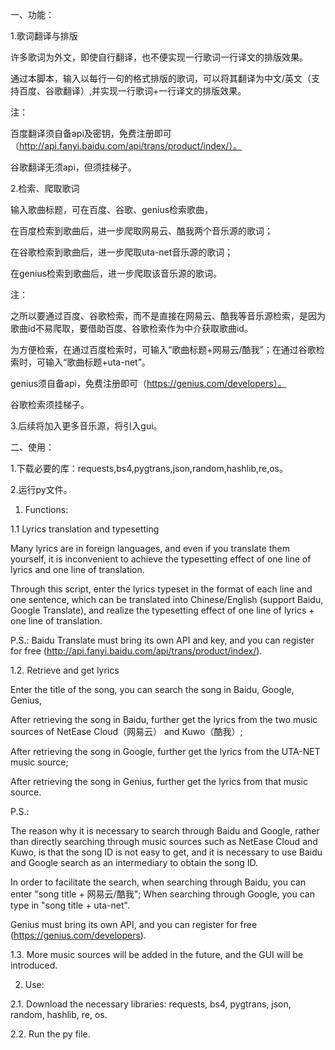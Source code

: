 一、功能：

1.歌词翻译与排版

许多歌词为外文，即使自行翻译，也不便实现一行歌词一行译文的排版效果。

通过本脚本，输入以每行一句的格式排版的歌词，可以将其翻译为中文/英文（支持百度、谷歌翻译）,并实现一行歌词+一行译文的排版效果。

注：

百度翻译须自备api及密钥，免费注册即可（http://api.fanyi.baidu.com/api/trans/product/index/）。

谷歌翻译无须api，但须挂梯子。

2.检索、爬取歌词

输入歌曲标题，可在百度、谷歌、genius检索歌曲，

在百度检索到歌曲后，进一步爬取网易云、酷我两个音乐源的歌词；

在谷歌检索到歌曲后，进一步爬取uta-net音乐源的歌词；

在genius检索到歌曲后，进一步爬取该音乐源的歌词。

注：

之所以要通过百度、谷歌检索，而不是直接在网易云、酷我等音乐源检索，是因为歌曲id不易爬取，要借助百度、谷歌检索作为中介获取歌曲id。

为方便检索，在通过百度检索时，可输入“歌曲标题+网易云/酷我”；在通过谷歌检索时，可输入“歌曲标题+uta-net”。

genius须自备api，免费注册即可（https://genius.com/developers）。

谷歌检索须挂梯子。

3.后续将加入更多音乐源，将引入gui。

二、使用：

1.下载必要的库：requests,bs4,pygtrans,json,random,hashlib,re,os。

2.运行py文件。



1. Functions:

1.1 Lyrics translation and typesetting

Many lyrics are in foreign languages, and even if you translate them yourself, it is inconvenient to achieve the typesetting effect of one line of lyrics and one line of translation.

Through this script, enter the lyrics typeset in the format of each line and one sentence, which can be translated into Chinese/English (support Baidu, Google Translate), and realize the typesetting effect of one line of lyrics + one line of translation.

P.S.:
Baidu Translate must bring its own API and key, and you can register for free (http://api.fanyi.baidu.com/api/trans/product/index/).

1.2. Retrieve and get lyrics

Enter the title of the song, you can search the song in Baidu, Google, Genius,

After retrieving the song in Baidu, further get the lyrics from the two music sources of NetEase Cloud（网易云） and Kuwo（酷我）;

After retrieving the song in Google, further get the lyrics from the UTA-NET music source;

After retrieving the song in Genius, further get the lyrics from that music source.

P.S.:

The reason why it is necessary to search through Baidu and Google, rather than directly searching through music sources such as NetEase Cloud and Kuwo, is that the song ID is not easy to get, and it is necessary to use Baidu and Google search as an intermediary to obtain the song ID.

In order to facilitate the search, when searching through Baidu, you can enter "song title + 网易云/酷我"; When searching through Google, you can type in "song title + uta-net".

Genius must bring its own API, and you can register for free (https://genius.com/developers).

1.3. More music sources will be added in the future, and the GUI will be introduced.

2. Use:

2.1. Download the necessary libraries: requests, bs4, pygtrans, json, random, hashlib, re, os.

2.2. Run the py file.
